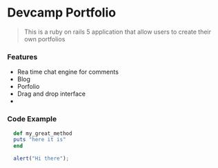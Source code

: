 # Devcamp Portfolio

> This is a ruby on rails 5 application that allow users to create their own portfolios

### Features

- Rea time chat engine for comments
- Blog
- Porfolio
- Drag and drop interface
- 
### Code Example

```ruby
  def my_great_method
  puts "here it is"
  end
```

```javascript
  alert("Hi there");
```
